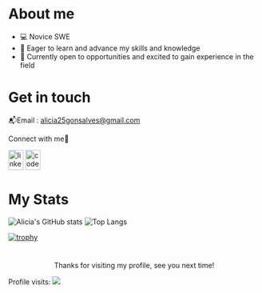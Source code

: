 
# About me 

- 💻 Novice SWE
- 🌱 Eager to learn and advance my skills and knowledge
- 🌟 Currently open to opportunities and excited to gain experience in the field

# Get in touch 

📬Email : alicia25gonsalves@gmail.com

Connect with me🚀

 [<img src='https://raw.githubusercontent.com/rahuldkjain/github-profile-readme-generator/master/src/images/icons/Social/linked-in-alt.svg' alt='linkedin' width='30' height='40'>](https://www.linkedin.com/in/alicia-gonsalves-9b850124b/)   [<img src='https://raw.githubusercontent.com/rahuldkjain/github-profile-readme-generator/master/src/images/icons/Social/codepen.svg' alt='codepen' width='30' height='40'>](https://codepen.io/al1-cia)  

# My Stats
<!--
<p align="center">
  <a href="https://github-readme-streak-stats.herokuapp.com?user=katia-emilia&theme=github-dark&hide_border=true">
    <img src="https://github-readme-streak-stats.herokuapp.com?user=katia-emilia&theme=github-dark&hide_border=true" alt="GitHub Streak">
  </a>
</p>
-->

  ![Alicia's GitHub stats](https://github-readme-stats.vercel.app/api?username=al1-cia&show_icons=true&theme=dark&hide_border=true)  ![Top Langs](https://github-readme-stats.vercel.app/api/top-langs/?username=al1-cia&theme=dark&hide_border=true&show_icons=true&locale=en&layout=compact)

[![trophy](https://github-profile-trophy.vercel.app/?username=al1-cia&theme=darkhub&column=6&margin-w=20&margin-h=15&no-bg=true)](https://github.com/ryo-ma/github-profile-trophy)

<!-- [![Holopin board](https://holopin.me/katiaemilia)](https://holopin.io/@katiaemilia) -->

# 

<p align="center"> 
  Thanks for visiting my profile, see you next time!
  <br>
  
  Profile visits: <img src="https://profile-counter.glitch.me/al1-cia/count.svg" />
</p>

